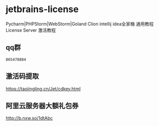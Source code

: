 # jetbrains-license
Pycharm|PHPStorm|WebStorm|Goland Clion intellij idea全家桶 通用教程 License Server 激活教程


## qq群
```
865478884
```

## 激活码提取
https://taojingling.cn/Jet/cdkey.html

## 阿里云服务器大额礼包券
http://b.nxw.so/1dtAbc

## 
